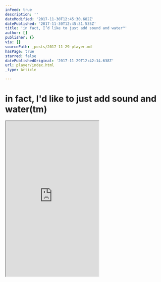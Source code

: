 ```yaml
---
inFeed: true
description: ''
dateModified: '2017-11-30T12:45:30.682Z'
datePublished: '2017-11-30T12:45:31.535Z'
title: 'in fact, I’d like to just add sound and water™'
author: []
publisher: {}
via: {}
sourcePath: _posts/2017-11-29-player.md
hasPage: true
starred: false
datePublishedOriginal: '2017-11-29T12:42:14.638Z'
url: player/index.html
_type: Article

---
```

# in fact, I'd like to just add sound and water(tm)

<iframe src="https://the-grid.github.io/ed-userhtml/?g=eJxd0NFqwzAMheFXCYbssk4T2pWt7tiTBM9WajMnMpJM2Nsvcxhjvf35OAhd40R2hmaNXoJRx65rVRMg3oMYdT6rhh1hSnG5G7Wgaqr-QPJAe2ByRgWRzC9arwfGsniXsPiDw1nnZL-A9FuhZCpqh3etbY6PUMi6T9Z9Nxyf-8twebJzfnWYkEzbD9N0OnVdbbYIjj-zRqhATSF6GAmSFfBmson3zAHXcdueYRH-0zUX3u7_nwgy8gYfBgTsr1W3q97fdfsGtDxvTA" height="500" style=""></iframe>